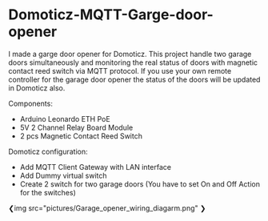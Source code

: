 # Domoticz-MQTT-Garge-door-opener

I made a  garge door opener for Domoticz. This project handle two garage doors simultaneously and monitoring the real status of doors with magnetic contact reed switch via MQTT protocol. If you use your own remote controller for the garage door opener the status of the doors will be updated in Domoticz also.

Components:

- Arduino Leonardo ETH PoE
- 5V 2 Channel Relay Board Module
- 2 pcs Magnetic Contact Reed Switch

Domoticz configuration:

- Add MQTT Client Gateway with LAN interface
- Add Dummy virtual switch
- Create 2 switch for two garage doors (You have to set On and Off Action for the switches)

❮img src="pictures/Garage_opener_wiring_diagarm.png" ❯
